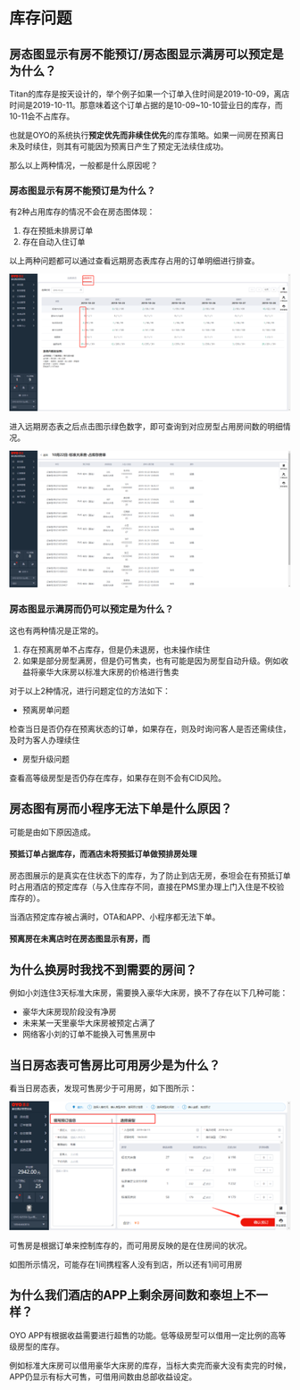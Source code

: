 # 库存问题

## 房态图显示有房不能预订/房态图显示满房可以预定是为什么？

Titan的库存是按天设计的，举个例子如果一个订单入住时间是2019-10-09，离店时间是2019-10-11。那意味着这个订单占据的是10-09~10-10营业日的库存，而10-11会不占库存。

也就是OYO的系统执行**预定优先而非续住优先**的库存策略。如果一间房在预离日未及时续住，则其有可能因为预离日产生了预定无法续住成功。

那么以上两种情况，一般都是什么原因呢？

### 房态图显示有房不能预订是为什么？

有2种占用库存的情况不会在房态图体现：

1. 存在预抵未排房订单
2. 存在自动入住订单

以上两种问题都可以通过查看远期房态表库存占用的订单明细进行排查。

![&#x70B9;&#x51FB;&#x7EFF;&#x8272;&#x53EF;&#x67E5;&#x770B;&#x5360;&#x5E93;&#x5B58;&#x660E;&#x7EC6;](../.gitbook/assets/image%20%28553%29.png)

进入远期房态表之后点击图示绿色数字，即可查询到对应房型占用房间数的明细情况。

![&#x5360;&#x5E93;&#x5B58;&#x623F;&#x5355;&#x660E;&#x7EC6;](../.gitbook/assets/image%20%28300%29.png)

### 房态图显示满房而仍可以预定是为什么？

这也有两种情况是正常的。

1. 存在预离房单不占库存，但是仍未退房，也未操作续住
2. 如果是部分房型满房，但是仍可售卖，也有可能是因为房型自动升级。例如收益将豪华大床房以标准大床房的价格进行售卖

对于以上2种情况，进行问题定位的方法如下：

* 预离房单问题

检查当日是否仍存在预离状态的订单，如果存在，则及时询问客人是否还需续住，及时为客人办理续住

* 房型升级问题

查看高等级房型是否仍存在库存，如果存在则不会有CID风险。

## 房态图有房而小程序无法下单是什么原因？

可能是由如下原因造成。

#### 预抵订单占据库存，而酒店未将预抵订单做预排房处理

房态图展示的是真实在住状态下的库存，为了防止到店无房，泰坦会在有预抵订单时占用酒店的预定库存（与入住库存不同，直接在PMS里办理上门入住是不校验库存的）。

当酒店预定库存被占满时，OTA和APP、小程序都无法下单。

#### 预离房在未离店时在房态图显示有房，而

## 为什么换房时我找不到需要的房间？

例如小刘连住3天标准大床房，需要换入豪华大床房，换不了存在以下几种可能：

* 豪华大床房现阶段没有净房
* 未来某一天里豪华大床房被预定占满了
* 网络客小刘的订单不能换入可售黑房中

## 当日房态表可售房比可用房少是为什么？

看当日房态表，发现可售房少于可用房，如下图所示：

![&#x53EF;&#x552E;&#x623F;&#x5C11;&#x4E8E;&#x53EF;&#x7528;&#x623F;](../.gitbook/assets/image%20%2815%29.png)

  
可售房是根据订单来控制库存的，而可用房反映的是在住房间的状况。

如图所示情况，可能存在1间携程客人没有到店，所以还有1间可用房

## 为什么我们酒店的APP上剩余房间数和泰坦上不一样？

OYO APP有根据收益需要进行超售的功能。低等级房型可以借用一定比例的高等级房型的库存。

例如标准大床房可以借用豪华大床房的库存，当标大卖完而豪大没有卖完的时候，APP仍显示有标大可售，可借用间数由总部收益设定。

